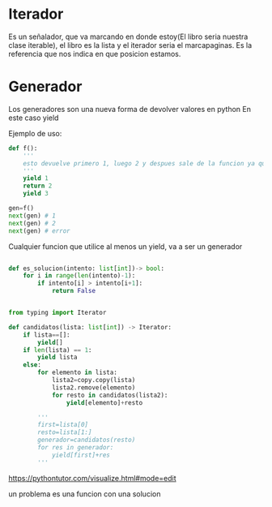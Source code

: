 # Iterador
Es un señalador, que va marcando en donde estoy(El libro seria nuestra clase iterable), el libro es la lista y el iterador seria el marcapaginas. Es la referencia que nos indica en que posicion estamos.


# Generador

Los generadores son una nueva forma de devolver valores en python
En este caso yield

Ejemplo de uso:
```python
def f():
    '''
    esto devuelve primero 1, luego 2 y despues sale de la funcion ya que el return retorna
    '''
    yield 1
    return 2
    yield 3

gen=f()
next(gen) # 1
next(gen) # 2
next(gen) # error

```
Cualquier funcion que utilice al menos un yield, va a ser un generador


```python

def es_solucion(intento: list[int])-> bool:
    for i in range(len(intento)-1):
        if intento[i] > intento[i+1]:
            return False


from typing import Iterator

def candidatos(lista: list[int]) -> Iterator:
    if lista==[]:
        yield[]
    if len(lista) == 1:
        yield lista
    else:
        for elemento in lista:
            lista2=copy.copy(lista)
            lista2.remove(elemento)
            for resto in candidatos(lista2):
                yield[elemento]+resto

        '''
        first=lista[0]
        resto=lista[1:]
        generador=candidatos(resto)
        for res in generador:
            yield[first]+res
        '''

```

https://pythontutor.com/visualize.html#mode=edit

un problema es una funcion con una solucion